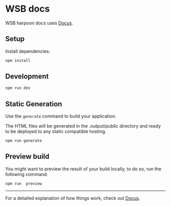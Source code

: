 # WSB docs
WSB harpoon docs uses [Docus](https://docus.dev).


## Setup

Install dependencies:

```bash
npm install
```

## Development

```bash
npm run dev
```

## Static Generation

Use the `generate` command to build your application.

The HTML files will be generated in the .output/public directory and ready to be deployed to any static compatible hosting.

```bash
npm run generate
```

## Preview build

You might want to preview the result of your build locally, to do so, run the following command:

```bash
npm run  preview
```

---

For a detailed explanation of how things work, check out [Docus](https://docus.dev).
